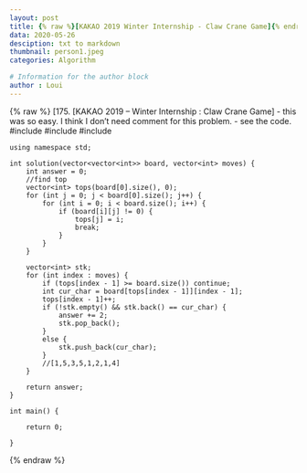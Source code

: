 ```yaml
---
layout: post
title: {% raw %}[KAKAO 2019 Winter Internship - Claw Crane Game]{% endraw %}
data: 2020-05-26
desciption: txt to markdown
thumbnail: person1.jpeg
categories: Algorithm

# Information for the author block
author : Loui
---
```


{% raw %}
	﻿[175. [KAKAO 2019 – Winter Internship : Claw Crane Game]
	- this was so easy. I think I don’t need comment for this problem.
	- see the code.
	#include <string>
	#include <vector>
	#include<iostream>
	
	using namespace std;
	
	int solution(vector<vector<int>> board, vector<int> moves) {
		int answer = 0;
		//find top
		vector<int> tops(board[0].size(), 0);
		for (int j = 0; j < board[0].size(); j++) {
			for (int i = 0; i < board.size(); i++) {
				if (board[i][j] != 0) {
					tops[j] = i;
					break;
				}
			}
		}
	
		vector<int> stk;
		for (int index : moves) {
			if (tops[index - 1] >= board.size()) continue;
			int cur_char = board[tops[index - 1]][index - 1];
			tops[index - 1]++;
			if (!stk.empty() && stk.back() == cur_char) {
				answer += 2;
				stk.pop_back();
			}
			else {
				stk.push_back(cur_char);
			}
			//[1,5,3,5,1,2,1,4]
		}
	
		return answer;
	}
	
	int main() {
	
		return 0;
		
	}
	
	
{% endraw %}
